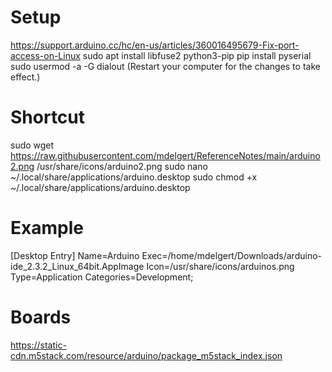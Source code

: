 # Setup
https://support.arduino.cc/hc/en-us/articles/360016495679-Fix-port-access-on-Linux
sudo apt install libfuse2 python3-pip
pip install pyserial
sudo usermod -a -G dialout <username>
(Restart your computer for the changes to take effect.)

# Shortcut
sudo wget https://raw.githubusercontent.com/mdelgert/ReferenceNotes/main/arduino2.png /usr/share/icons/arduino2.png
sudo nano ~/.local/share/applications/arduino.desktop
sudo chmod +x ~/.local/share/applications/arduino.desktop

# Example
[Desktop Entry]
Name=Arduino
Exec=/home/mdelgert/Downloads/arduino-ide_2.3.2_Linux_64bit.AppImage
Icon=/usr/share/icons/arduinos.png
Type=Application
Categories=Development;

# Boards
https://static-cdn.m5stack.com/resource/arduino/package_m5stack_index.json